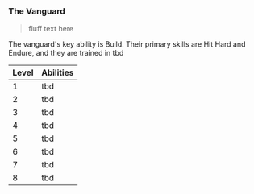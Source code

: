 ### The Vanguard

> fluff text here

The vanguard's key ability is Build. Their primary skills are Hit Hard and Endure, and they are trained in tbd

| Level | Abilities |
| ----- | --------- |
| 1 | tbd |
| 2 | tbd |
| 3 | tbd |
| 4 | tbd |
| 5 | tbd |
| 6 | tbd |
| 7 | tbd |
| 8 | tbd |
